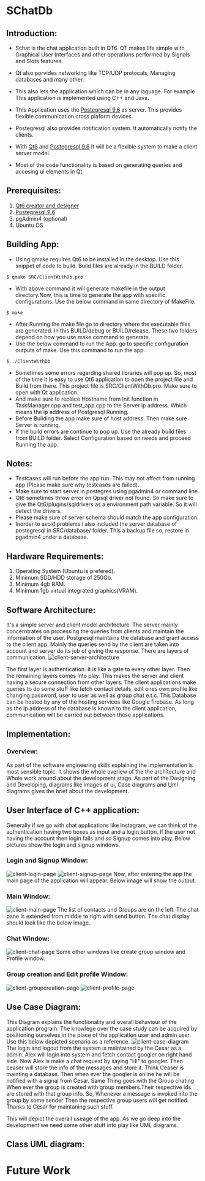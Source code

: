 # SChatDb

## Introduction:

- Schat is the chat application built in QT6. QT makes life simple with Graphical User Interfaces and other operations performed by Signals and Slots features.

- Qt also porvides networking like TCP/UDP protocals, Managing databases and many other.
- This also lets the application which can be in any laguage. For example This application is implemented using C++ and Java.
- This Application uses the [Postegresql 9.6](https://www.postgresql.org/about/news/postgresql-96-released-1703/) as server. This provides flexible communication cross plaform devices.

- Postegresql also provides notification system. It automatically notify the clients.
- With [Qt6](https://www.qt.io/product/qt6) and [Postegresql 9.6](https://www.postgresql.org/about/news/postgresql-96-released-1703/) It will be a flexible system to make a client server model.

- Most of the code functionality is based on generating queries and accesing ui elements in Qt.

## Prerequisites:

1. [Qt6 creator and designer](https://www.qt.io/product/qt6)
2. [Postegresql 9.6](https://www.postgresql.org/about/news/postgresql-96-released-1703/)
3. pgAdmin4 (optional)
4. Ubuntu OS

## Building App:

- Using qmake requires Qt6 to be installed in the desktop. Use this snippet of code to build. Build files are already in the BUILD folder.

```
$ qmake SRC/ClientWithDb.pro
```

- With above command it will generate makefile in the output directory.Now, this is time to generate the app with specific configurations. Use the below command in same directory of MakeFile.

```
$ make
```

- After Running the make file go to directory where the executable files are generated. In this BUILD/debug or BUILD/release. These two folders depend on how you use make command to generate.
- Use the below command to run the App. go to specific configuration outputs of make. Use this command to run the app.

```
$ ./ClientWithDb
```

- Sometimes some errors regarding shared libraries will pop up. So, most of the time it is easy to use Qt6 application to open the project file and Build from there. This project file is SRC/ClientWithDb.pro. Make sure to open with Qt application.
- And make sure to replace Hostname from Init function in TaskManager.cpp and test_app.cpp to the Server ip address. Which means the ip address of Postgresql Running.
- Before Building the app make sure of host address. Then make sure Server is running.
- If the build errors are continue to pop up. Use the already build files from BUILD folder. Select Configuration based on needs and proceed Running the app.

## Notes:

- Testcases will run before the app run. This may not affect from running app (Please make sure why testcases are failed).
- Make sure to start server in postegres using pgadmin4 or command line.
- Qt6 sometimes throw error on Qpsql driver not found. So make sure to give the Qt6/plugins/sqldrivers as a environment path variable. So it will detect the drivers.
- Please make sure of server schema should match the app configuration.
- Inorder to avoid problems i also included the server database of postegresql in SRC/database/ folder. This a backup file so, restore in pgadmin4 under a database.

## Hardware Requirements:

1. Operating System (Ubuntu is prefered).
2. Minimum SDD/HDD storage of 250Gb.
3. Minimum 4gb RAM.
4. Minimum 1gb virtual integrated graphics(VRAM).

## Software Architecture:

It's a simple server and client model architecture. The server mainly concerntrates on processing the queries from clients and maintain the information of the user. Postgresql maintains the database and grant access to the client app. Mainly the queries send by the client are taken into account and server do its job of giving the response. There are layers of communication.
![client-server-architecture](DOC/docImages/Arcitecture.jpeg)

The first layer is authentication. It is like a gate to every other layer. Then the remaining layers comes into play. This makes the server and client having a secure connection from other layers. The client applications make queries to do some stuff like fetch contact details, edit ones own profile like changing password, user to user as well as group chat e.t.c. This Database can be hosted by any of the hosting services like Google firebase. As long as the ip address of the database is known to the client application, communication will be carried out between these applications.

## Implementation:

### Overview:

As part of the software engineering skills explaining the implementation is most sensible topic. It shows the whole overiew of the the architecture and Whole work around about the development stage. As part of the Designing and Developing, diagrams like images of ui, Case diagrams and Uml diagrams gives the brief about the development.

## User Interface of C++ application:

Generally if we go with chat applications like Instagram, we can think of the authentication having two boxes as input and a login button. If the user not having the account then login fails and so Signup comes into play.
Below pictures show the login and signup windows.

### Login and Signup Window:

![client-login-page](<RESULTS/software Images/LoginWindow.png>)
![client-signup-page](<RESULTS/software Images/SignupWindow.png>)
Now, after entering the app the main page of the application will appear. Below image will show the output.

### Main Window:

![client-main-page](<RESULTS/software Images/MAinWindow.png>)
The list of contacts and Groups are on the left. The chat pane is extended from middle to right with send button.
The chat display should look like the below image.

### Chat Window:

![client-chat-page](<RESULTS/software Images/ChatWindow.png>)
Some other windows like create group window and Profile window.

### Group creation and Edit profile Window:

![client-groupcreation-page](<RESULTS/software Images/Group.png>)
![client-profile-page](<RESULTS/software Images/ProfileUpdateWindow.png>)

## Use Case Diagram:

This Diagram explains the functionality and overall behaviour of the application program. The knowlege over the case study can be acquired by positioning ourselves in the place of the application user and admin user.
Use this below depicted scenario as a reference.
![client-case-diagram](<DOC/docImages/Case Diagram.jpeg>)
The login and logout from the system is maintained by the Cesar as a admin. Alex will login into system and fetch contact googler on right hand side. Now Alex is make a chat request by saying "Hi" to googler. Then ceaser will store the info of the messages and store it. Think Ceaser is mainting a database. Then when ever the googler is online he will be notified with a signal from Cesar. Same Thing goes with the Group chating When ever the group is created with group members.Their respective ids are stored with that group info. So, Whenever a message is invoked into the group by some sender Then the respective group users will get notified. Thanks to Cesar for maintaning such stuff.

This will depict the overall useage of the app. As we go deep into the development we need some other stuff into play like UML diagrams.

## Class UML diagram:

# Future Work
